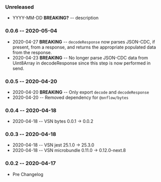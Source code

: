 ### Unreleased

- YYYY-MM-DD **BREAKING?** -- description

### 0.0.6 -- 2020-05-04

- 2020-04-27 **BREAKING** -- `decodeResponse` now parses JSON-CDC, if present, from a response, and returns the appropriate populated data from the response.
- 2020-04-23 **BREAKING** -- No longer parse JSON-CDC data from Uint8Array in decodeResponse since this step is now performed in send.

### 0.0.5 -- 2020-04-20

- 2020-04-20 **BREAKING** -- Only export `decode` and `decodeResponse`
- 2020-04-20 -- Removed dependency for `@onflow/bytes`

### 0.0.4 -- 2020-04-18

- 2020-04-18 -- VSN bytes 0.0.1 -> 0.0.2

### 0.0.3 -- 2020-04-18

- 2020-04-18 -- VSN jest 25.1.0 -> 25.3.0
- 2020-04-18 -- VSN microbundle 0.11.0 -> 0.12.0-next.8

### 0.0.2 -- 2020-04-17

- Pre Changelog

